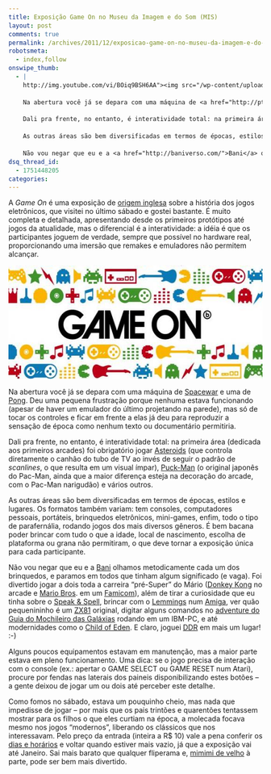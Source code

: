 ```yaml
---
title: Exposição Game On no Museu da Imagem e do Som (MIS)
layout: post
comments: true
permalink: /archives/2011/12/exposicao-game-on-no-museu-da-imagem-e-do-som-mis.html/
robotsmeta:
  - index,follow
onswipe_thumb:
  - |
    http://img.youtube.com/vi/BOiq9BSH6AA"><img src="/wp-content/uploads/2011/12/gameon.png" alt="Exposição Game On" title="Exposição Game On" width="546" height="225" class="aligncenter size-full wp-image-6720" /></a>

    Na abertura você já se depara com uma máquina de <a href="http://pt.wikipedia.org/wiki/Spacewar!">Spacewar</a> e uma de <a href="http://pt.wikipedia.org/wiki/Pong">Pong</a>. Deu uma pequena frustração porque nenhuma estava funcionando (apesar de haver um emulador do último projetando na parede), mas só de tocar os controles e ficar em frente a elas já deu para reproduzir a sensação de época como nenhum texto ou documentário permitiria.

    Dali pra frente, no entanto, é interatividade total: na primeira área (dedicada aos primeiros arcades) foi obrigatório jogar <a href="http://en.wikipedia.org/wiki/Asteroids_%28video_game%29">Asteroids</a> (que controla diretamente o canhão do tubo de TV ao invés de seguir o padrão de <em>scanlines</em>, o que resulta em um visual ímpar), <a href="http://en.wikipedia.org/wiki/Pac-Man">Puck-Man</a> (o original japonês do Pac-Man, ainda que a maior diferença esteja na decoração do arcade, com o Pac-Man narigudão) e vários outros.

    As outras áreas são bem diversificadas em termos de épocas, estilos e lugares. Os formatos também variam: tem consoles, computadores pessoais, portáteis, brinquedos eletrônicos, mini-games, enfim, todo o tipo de parafernália, rodando jogos dos mais diversos gêneros. É bem bacana poder brincar com tudo o que a idade, local de nascimento, escolha de plataforma ou grana não permitiram, o que deve tornar a exposição única para cada participante.

    Não vou negar que eu e a <a href="http://baniverso.com/">Bani</a> olhamos metodicamente cada um dos brinquedos, e paramos em todos que tinham algum significado (e vaga). Foi divertido jogar a dois toda a carreira "pré-Super" do Mário (<a href="http://www.youtube.com/watch?v=EhFV5-qbbIw">Donkey Kong</a> no arcade e <a href="http://www.youtube.com/watch?v=sB_U4_7S1IM/0.jpg
dsq_thread_id:
  - 1751448205
categories:
---
```

A *Game On* é uma exposição de [origem inglesa][1] sobre a história dos jogos eletrônicos, que visitei no último sábado e gostei bastante. É muito completa e detalhada, apresentando desde os primeiros protótipos até jogos da atualidade, mas o diferencial é a interatividade: a idéia é que os participantes joguem de verdade, sempre que possível no hardware real, proporcionando uma imersão que remakes e emuladores não permitem alcançar.

[<img src="/wp-content/uploads/2011/12/gameon.png" alt="Exposição Game On" title="Exposição Game On" width="546" height="225" class="aligncenter size-full wp-image-6720" />][2]

Na abertura você já se depara com uma máquina de [Spacewar][3] e uma de [Pong][4]. Deu uma pequena frustração porque nenhuma estava funcionando (apesar de haver um emulador do último projetando na parede), mas só de tocar os controles e ficar em frente a elas já deu para reproduzir a sensação de época como nenhum texto ou documentário permitiria.

Dali pra frente, no entanto, é interatividade total: na primeira área (dedicada aos primeiros arcades) foi obrigatório jogar [Asteroids][5] (que controla diretamente o canhão do tubo de TV ao invés de seguir o padrão de *scanlines*, o que resulta em um visual ímpar), [Puck-Man][6] (o original japonês do Pac-Man, ainda que a maior diferença esteja na decoração do arcade, com o Pac-Man narigudão) e vários outros.

As outras áreas são bem diversificadas em termos de épocas, estilos e lugares. Os formatos também variam: tem consoles, computadores pessoais, portáteis, brinquedos eletrônicos, mini-games, enfim, todo o tipo de parafernália, rodando jogos dos mais diversos gêneros. É bem bacana poder brincar com tudo o que a idade, local de nascimento, escolha de plataforma ou grana não permitiram, o que deve tornar a exposição única para cada participante.

Não vou negar que eu e a [Bani][7] olhamos metodicamente cada um dos brinquedos, e paramos em todos que tinham algum significado (e vaga). Foi divertido jogar a dois toda a carreira &#8220;pré-Super&#8221; do Mário ([Donkey Kong][8] no arcade e [Mario Bros][9]. em um [Famicom][10]), além de tirar a curiosidade que eu tinha sobre o [Speak &#038; Spell][11], brincar com o [Lemmings][12] num [Amiga][13], ver quão pequenininho é um [ZX81][14] original, digitar alguns comandos no [adventure do Guia do Mochileiro das Galáxias][15] rodando em um IBM-PC, e até modernidades como o [Child of Eden][16]. E claro, joguei [DDR][17] em mais um lugar! :-)

Alguns poucos equipamentos estavam em manutenção, mas a maior parte estava em pleno funcionamento. Uma dica: se o jogo precisa de interação com o console (ex.: apertar o GAME SELECT ou GAME RESET num Atari), procure por fendas nas laterais dos paineis disponibilizando estes botões &#8211; a gente deixou de jogar um ou dois até perceber este detalhe.

Como fomos no sábado, estava um pouquinho cheio, mas nada que impedisse de jogar &#8211; por mais que os pais trintões e quarentões tentassem mostrar para os filhos o que eles curtiam na época, a molecada focava mesmo nos jogos &#8220;modernos&#8221;, liberando os clássicos que nos interessavam. Pelo preço da entrada (inteira a R$ 10) vale a pena conferir os [dias e horários][18] e voltar quando estiver mais vazio, já que a exposição vai até Janeiro. Sai mais barato que qualquer fliperama e, [mimimi de velho][19] à parte, pode ser bem mais divertido.

 [1]: http://www.barbican.org.uk/bie/exhibitions/game-on
 [2]: http://www.youtube.com/watch?v=BOiq9BSH6AA
 [3]: http://pt.wikipedia.org/wiki/Spacewar!
 [4]: http://pt.wikipedia.org/wiki/Pong
 [5]: http://en.wikipedia.org/wiki/Asteroids_%28video_game%29
 [6]: http://en.wikipedia.org/wiki/Pac-Man
 [7]: http://baniverso.com/
 [8]: http://www.youtube.com/watch?v=EhFV5-qbbIw
 [9]: http://www.youtube.com/watch?v=sB_U4_7S1IM&#038;feature=related
 [10]: http://www.pcworld.com/article/148391/inside_nintendos_classic_game_console.html
 [11]: http://en.wikipedia.org/wiki/Speak_%26_Spell_%28toy%29
 [12]: http://en.wikipedia.org/wiki/Lemmings_%28video_game%29
 [13]: http://pt.wikipedia.org/wiki/Amiga
 [14]: http://en.wikipedia.org/wiki/ZX81
 [15]: http://www.youtube.com/watch?v=ZVEpv0S3bW4
 [16]: http://www.youtube.com/watch?v=7zuZVnXffVc&#038;feature=related
 [17]: /archives/2008/04/ddr_hottest_party.html
 [18]: http://www.mis-sp.org.br/icox/icox.php?mdl=mis&#038;op=programacao_interna&#038;id_event=825
 [19]: http://www.threadless.com/product/1397/Grandpa_Cassette
